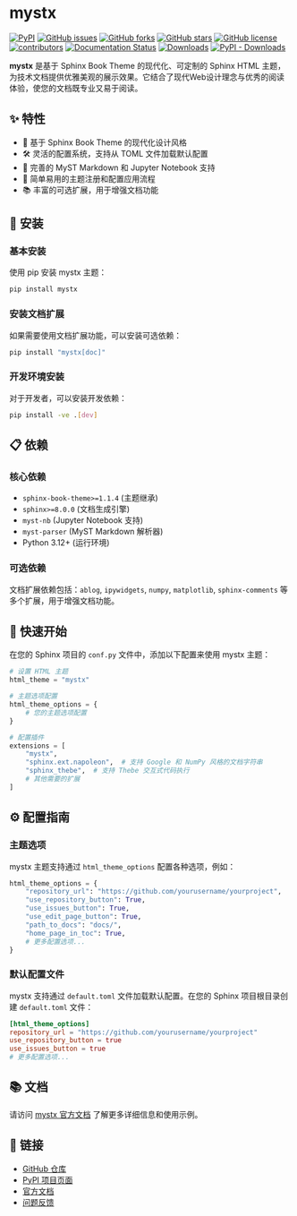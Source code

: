 # mystx

[![PyPI][pypi-badge]][pypi-link]
[![GitHub issues][issue-badge]][issue-link]
[![GitHub forks][fork-badge]][fork-link]
[![GitHub stars][star-badge]][star-link]
[![GitHub license][license-badge]][license-link]
[![contributors][contributor-badge]][contributor-link]
[![Documentation Status][status-badge]][status-link]
[![Downloads][download-badge]][download-link]
[![PyPI - Downloads][install-badge]][install-link]

[pypi-badge]: https://img.shields.io/pypi/v/mystx.svg
[pypi-link]: https://pypi.org/project/mystx/
[issue-badge]: https://img.shields.io/github/issues/xinetzone/mystx
[issue-link]: https://github.com/xinetzone/mystx/issues
[fork-badge]: https://img.shields.io/github/forks/xinetzone/mystx
[fork-link]: https://github.com/xinetzone/mystx/network
[star-badge]: https://img.shields.io/github/stars/xinetzone/mystx
[star-link]: https://github.com/xinetzone/mystx/stargazers
[license-badge]: https://img.shields.io/github/license/xinetzone/mystx
[license-link]: https://github.com/xinetzone/mystx/LICENSE
[contributor-badge]: https://img.shields.io/github/contributors/xinetzone/mystx
[contributor-link]: https://github.com/xinetzone/mystx/contributors
[status-badge]: https://readthedocs.org/projects/mystx/badge/?version=latest
[status-link]: https://mystx.readthedocs.io/zh-cn/latest/?badge=latest
[download-badge]: https://pepy.tech/badge/mystx
[download-link]: https://pepy.tech/project/mystx
[install-badge]: https://img.shields.io/pypi/dw/mystx?label=pypi%20installs
[install-link]: https://pypistats.org/packages/mystx

**mystx** 是基于 Sphinx Book Theme 的现代化、可定制的 Sphinx HTML 主题，为技术文档提供优雅美观的展示效果。它结合了现代Web设计理念与优秀的阅读体验，使您的文档既专业又易于阅读。

## ✨ 特性

- 🎨 基于 Sphinx Book Theme 的现代化设计风格
- 🛠️ 灵活的配置系统，支持从 TOML 文件加载默认配置
- 📝 完善的 MyST Markdown 和 Jupyter Notebook 支持
- 🚀 简单易用的主题注册和配置应用流程
- 📚 丰富的可选扩展，用于增强文档功能

## 🔧 安装

### 基本安装

使用 pip 安装 mystx 主题：

```bash
pip install mystx
```

### 安装文档扩展

如果需要使用文档扩展功能，可以安装可选依赖：

```bash
pip install "mystx[doc]"
```

### 开发环境安装

对于开发者，可以安装开发依赖：

```bash
pip install -ve .[dev]
```

## 📋 依赖

### 核心依赖

- `sphinx-book-theme>=1.1.4` (主题继承)
- `sphinx>=8.0.0` (文档生成引擎)
- `myst-nb` (Jupyter Notebook 支持)
- `myst-parser` (MyST Markdown 解析器)
- Python 3.12+ (运行环境)

### 可选依赖

文档扩展依赖包括：`ablog`, `ipywidgets`, `numpy`, `matplotlib`, `sphinx-comments` 等多个扩展，用于增强文档功能。

## 🚀 快速开始

在您的 Sphinx 项目的 `conf.py` 文件中，添加以下配置来使用 mystx 主题：

```python
# 设置 HTML 主题
html_theme = "mystx"

# 主题选项配置
html_theme_options = {
    # 您的主题选项配置
}

# 配置插件
extensions = [
    "mystx",
    "sphinx.ext.napoleon",  # 支持 Google 和 NumPy 风格的文档字符串
    "sphinx_thebe",  # 支持 Thebe 交互式代码执行
    # 其他需要的扩展
]
```

## ⚙️ 配置指南

### 主题选项

mystx 主题支持通过 `html_theme_options` 配置各种选项，例如：

```python
html_theme_options = {
    "repository_url": "https://github.com/yourusername/yourproject",
    "use_repository_button": True,
    "use_issues_button": True,
    "use_edit_page_button": True,
    "path_to_docs": "docs/",
    "home_page_in_toc": True,
    # 更多配置选项...
}
```

### 默认配置文件

mystx 支持通过 `default.toml` 文件加载默认配置。在您的 Sphinx 项目根目录创建 `default.toml` 文件：

```toml
[html_theme_options]
repository_url = "https://github.com/yourusername/yourproject"
use_repository_button = true
use_issues_button = true
# 更多配置选项...
```

## 📚 文档

请访问 [mystx 官方文档](https://mystx.readthedocs.io/zh-cn/latest/) 了解更多详细信息和使用示例。

## 🔗 链接

- [GitHub 仓库](https://github.com/xinetzone/mystx)
- [PyPI 项目页面](https://pypi.org/project/mystx/)
- [官方文档](https://mystx.readthedocs.io/)
- [问题反馈](https://github.com/xinetzone/mystx/issues)
